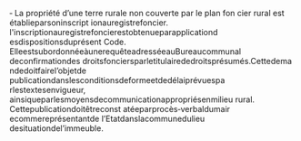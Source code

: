 ‐ La propriété d’une terre rurale non couverte par le plan fon cier rural est établieparsoninscript ionauregistrefoncier.
l'inscriptionauregistrefoncierestobtenueparapplicationd esdispositionsduprésent Code.
ElleestsubordonnéeàunerequêteadresséeauBureaucommunal deconfirmationdes droitsfonciersparletitulairededroitsprésumés.Cettedema ndedoitfairel’objetde publicationdanslesconditionsdeformeetdedélaiprévuespa rlestextesenvigueur, ainsiqueparlesmoyensdecommunicationappropriésenmilieu rural.
Cettepublicationdoitêtreconst atéeparprocès‐verbaldumair ecommereprésentantde l’Etatdanslacommunedulieu desituationdel’immeuble.